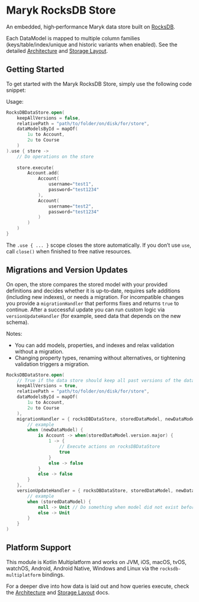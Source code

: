 # Maryk RocksDB Store

An embedded, high‑performance Maryk data store built on [RocksDB](https://rocksdb.org).

Each DataModel is mapped to multiple column families (keys/table/index/unique and historic variants when enabled). See the detailed [Architecture](documentation/architecture.md) and [Storage Layout](documentation/storage.md).

## Getting Started

To get started with the Maryk RocksDB Store, simply use the following code snippet:

Usage:
```kotlin
RocksDBDataStore.open(
    keepAllVersions = false,
    relativePath = "path/to/folder/on/disk/for/store", 
    dataModelsById = mapOf(
        1u to Account,
        2u to Course
    )
).use { store ->
    // Do operations on the store
    
    store.execute(
        Account.add(
            Account(
                username="test1",
                password="test1234"
            ),
            Account(
                username="test2",
                password="test1234"
            )
        )
    )
}
```

The `.use { ... }` scope closes the store automatically. If you don’t use `use`, call `close()` when finished to free native resources.

## Migrations and Version Updates

On open, the store compares the stored model with your provided definitions and decides whether it is up‑to‑date, requires safe additions (including new indexes), or needs a migration. For incompatible changes you provide a `migrationHandler` that performs fixes and returns `true` to continue. After a successful update you can run custom logic via `versionUpdateHandler` (for example, seed data that depends on the new schema).

Notes:
- You can add models, properties, and indexes and relax validation without a migration.
- Changing property types, renaming without alternatives, or tightening validation triggers a migration.

```kotlin
RocksDBDataStore.open(
    // True if the data store should keep all past versions of the data
    keepAllVersions = true,
    relativePath = "path/to/folder/on/disk/for/store", 
    dataModelsById = mapOf(
        1u to Account,
        2u to Course
    ),
    migrationHandler = { rocksDBDataStore, storedDataModel, newDataModel ->
        // example 
        when (newDataModel) {
            is Account -> when(storedDataModel.version.major) {
                1 -> {
                    // Execute actions on rocksDBDataStore
                    true
                }
                else -> false
            }
            else -> false
        }
    },
    versionUpdateHandler = { rocksDBDataStore, storedDataModel, newDataModel ->
        // example 
        when (storedDataModel) {
            null -> Unit // Do something when model did not exist before
            else -> Unit
        }
    }
)
```

## Platform Support

This module is Kotlin Multiplatform and works on JVM, iOS, macOS, tvOS, watchOS, Android, Android Native, Windows and Linux via the `rocksdb-multiplatform` bindings.

For a deeper dive into how data is laid out and how queries execute, check the [Architecture](documentation/architecture.md) and [Storage Layout](documentation/storage.md) docs.
